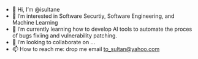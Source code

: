 - 👋 Hi, I’m @isultane
- 👀 I’m interested in Software Securtiy, Software Engineering, and Machine Learning
- 🌱 I’m currently learning how to develop AI tools to automate the proces of bugs fixiing and vulnerability patching.  
- 💞️ I’m looking to collaborate on ...
- 📫 How to reach me: drop me email to_sultan@yahoo.com

<!---
isultane/isultane is a ✨ special ✨ repository because its `README.md` (this file) appears on your GitHub profile.
You can click the Preview link to take a look at your changes.
--->
